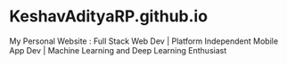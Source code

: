 # KeshavAdityaRP.github.io
My Personal Website : Full Stack Web Dev | Platform Independent Mobile App Dev | Machine Learning and Deep Learning Enthusiast 
